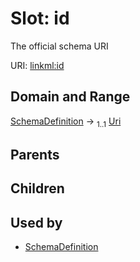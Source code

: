 
# Slot: id


The official schema URI

URI: [linkml:id](https://w3id.org/linkml/id)


## Domain and Range

[SchemaDefinition](SchemaDefinition.md) &#8594;  <sub>1..1</sub> [Uri](types/Uri.md)

## Parents


## Children


## Used by

 * [SchemaDefinition](SchemaDefinition.md)

